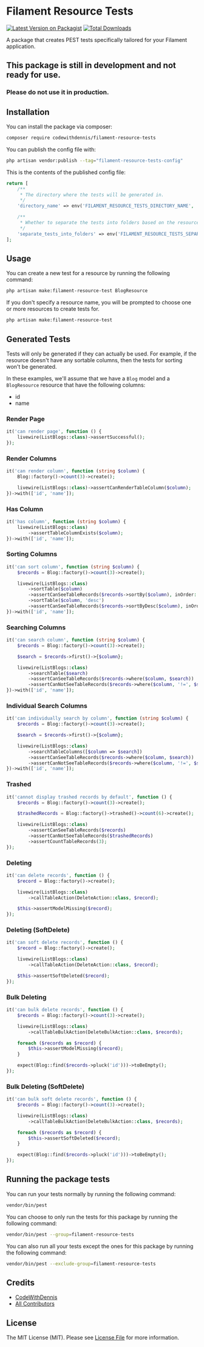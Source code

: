 # Filament Resource Tests

[![Latest Version on Packagist](https://img.shields.io/packagist/v/codewithdennis/filament-resource-tests.svg?style=flat-square)](https://packagist.org/packages/codewithdennis/filament-resource-tests)
[![Total Downloads](https://img.shields.io/packagist/dt/codewithdennis/filament-resource-tests.svg?style=flat-square)](https://packagist.org/packages/codewithdennis/filament-resource-tests)

A package that creates PEST tests specifically tailored for your Filament application.

## This package is still in development and not ready for use.
### Please do not use it in production.

## Installation
You can install the package via composer:

```bash
composer require codewithdennis/filament-resource-tests
```

You can publish the config file with:

```bash
php artisan vendor:publish --tag="filament-resource-tests-config"
```

This is the contents of the published config file:

```php
return [
    /**
     * The directory where the tests will be generated in.
     */
    'directory_name' => env('FILAMENT_RESOURCE_TESTS_DIRECTORY_NAME', 'tests/Feature'),

    /**
     * Whether to separate the tests into folders based on the resource name.
     */
    'separate_tests_into_folders' => env('FILAMENT_RESOURCE_TESTS_SEPARATE_TESTS_INTO_FOLDERS', false),
];
```
## Usage

You can create a new test for a resource by running the following command:

```bash
php artisan make:filament-resource-test BlogResource
```

If you don't specify a resource name, you will be prompted to choose one or more resources to create tests for.

```bash
php artisan make:filament-resource-test
````

## Generated Tests
Tests will only be generated if they can actually be used. For example, if the resource doesn't have any sortable columns, then the tests for sorting won't be generated. 

In these examples, we'll assume that we have a `Blog` model and a `BlogResource` resource that have the following columns:
- id
- name

### Render Page
```php
it('can render page', function () {
    livewire(ListBlogs::class)->assertSuccessful();
});
```
### Render Columns
```php
it('can render column', function (string $column) {
    Blog::factory()->count(3)->create();

    livewire(ListBlogs::class)->assertCanRenderTableColumn($column);
})->with(['id', 'name']);
```

### Has Column
```php
it('has column', function (string $column) {
    livewire(ListBlogs::class)
        ->assertTableColumnExists($column);
})->with(['id', 'name']);
```

### Sorting Columns
```php
it('can sort column', function (string $column) {
    $records = Blog::factory()->count(3)->create();

    livewire(ListBlogs::class)
        ->sortTable($column)
        ->assertCanSeeTableRecords($records->sortBy($column), inOrder: true)
        ->sortTable($column, 'desc')
        ->assertCanSeeTableRecords($records->sortByDesc($column), inOrder: true);
})->with(['id', 'name']);
```

### Searching Columns
```php
it('can search column', function (string $column) {
    $records = Blog::factory()->count(3)->create();

    $search = $records->first()->{$column};

    livewire(ListBlogs::class)
        ->searchTable($search)
        ->assertCanSeeTableRecords($records->where($column, $search))
        ->assertCanNotSeeTableRecords($records->where($column, '!=', $search));
})->with(['id', 'name']);
```

### Individual Search Columns
```php
it('can individually search by column', function (string $column) {
    $records = Blog::factory()->count(3)->create();

    $search = $records->first()->{$column};

    livewire(ListBlogs::class)
        ->searchTableColumns([$column => $search])
        ->assertCanSeeTableRecords($records->where($column, $search))
        ->assertCanNotSeeTableRecords($records->where($column, '!=', $search));
})->with(['id', 'name']);
```

### Trashed
```php
it('cannot display trashed records by default', function () {
    $records = Blog::factory()->count(3)->create();

    $trashedRecords = Blog::factory()->trashed()->count(6)->create();

    livewire(ListBlogs::class)
        ->assertCanSeeTableRecords($records)
        ->assertCanNotSeeTableRecords($trashedRecords)
        ->assertCountTableRecords(3);
});
```

### Deleting
```php
it('can delete records', function () {
    $record = Blog::factory()->create();

    livewire(ListBlogs::class)
        ->callTableAction(DeleteAction::class, $record);

    $this->assertModelMissing($record);
});
```
### Deleting (SoftDelete)
```php
it('can soft delete records', function () {
    $record = Blog::factory()->create();

    livewire(ListBlogs::class)
        ->callTableAction(DeleteAction::class, $record);

    $this->assertSoftDeleted($record);
});
```

### Bulk Deleting
```php
it('can bulk delete records', function () {
    $records = Blog::factory()->count(3)->create();

    livewire(ListBlogs::class)
        ->callTableBulkAction(DeleteBulkAction::class, $records);

    foreach ($records as $record) {
        $this->assertModelMissing($record);
    }

    expect(Blog::find($records->pluck('id')))->toBeEmpty();
});
```

### Bulk Deleting (SoftDelete)
```php
it('can bulk soft delete records', function () {
    $records = Blog::factory()->count(3)->create();

    livewire(ListBlogs::class)
        ->callTableBulkAction(DeleteBulkAction::class, $records);

    foreach ($records as $record) {
        $this->assertSoftDeleted($record);
    }

    expect(Blog::find($records->pluck('id')))->toBeEmpty();
});
```

## Running the package tests

You can run your tests normally by running the following command:

```bash
vendor/bin/pest
```

You can choose to only run the tests for this package by running the following command:

```bash
vendor/bin/pest --group=filament-resource-tests
```

You can also run all your tests except the ones for this package by running the following command:

```bash
vendor/bin/pest --exclude-group=filament-resource-tests
```

## Credits

- [CodeWithDennis](https://github.com/CodeWithDennis)
- [All Contributors](../../contributors)

## License

The MIT License (MIT). Please see [License File](LICENSE.md) for more information.
